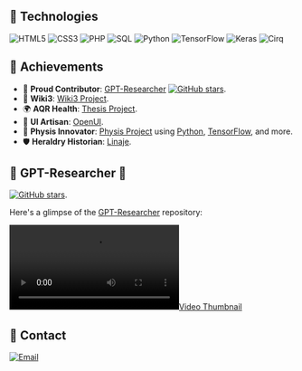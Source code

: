 ## 🔧 Technologies

![HTML5](https://img.shields.io/badge/HTML5-E34F26?style=for-the-badge&logo=html5&logoColor=white) ![CSS3](https://img.shields.io/badge/CSS3-1572B6?style=for-the-badge&logo=css3&logoColor=white) ![PHP](https://img.shields.io/badge/PHP-777BB4?style=for-the-badge&logo=php&logoColor=white) ![SQL](https://img.shields.io/badge/SQL-4479A1?style=for-the-badge&logo=mysql&logoColor=white) ![Python](https://img.shields.io/badge/Python-3776AB?style=for-the-badge&logo=python&logoColor=white) ![TensorFlow](https://img.shields.io/badge/TensorFlow-FF6F00?style=for-the-badge&logo=tensorflow&logoColor=white) ![Keras](https://img.shields.io/badge/Keras-D00000?style=for-the-badge&logo=keras&logoColor=white) ![Cirq](https://img.shields.io/badge/Cirq-14213D?style=for-the-badge&logo=quantum&logoColor=white)

## 🚀 Achievements

- 🤝 **Proud Contributor**: [GPT-Researcher](https://github.com/assafelovic/gpt-researcher) [![GitHub stars](https://img.shields.io/github/stars/assafelovic/gpt-researcher?style=social)](https://github.com/assafelovic/gpt-researcher/).
- 📖 **Wiki3**: [Wiki3 Project](https://github.com/kerberosai/wiki3).
- 🌍 **AQR Health**: [Thesis Project](https://github.com/kerberosai/aqr).
- 🎨 **UI Artisan**: [OpenUI](https://github.com/kerberosai/openui).
- 👗 **Physis Innovator**: [Physis Project](https://github.com/kerberosai/physis) using [Python](https://github.com/python), [TensorFlow](https://github.com/tensorflow/tensorflow), and more.
- 🛡️ **Heraldry Historian**: [Linaje](https://github.com/kerberosai/linaje).

## 📁 GPT-Researcher 💜  
[![GitHub stars](https://img.shields.io/github/stars/assafelovic/gpt-researcher?style=social)](https://github.com/assafelovic/gpt-researcher/).

Here's a glimpse of the [GPT-Researcher](https://github.com/assafelovic/gpt-researcher) repository:

[![Video Thumbnail](https://user-images.githubusercontent.com/13554167/252265342-a00c89a6-a295-4dd0-b58d-098a31c40fda.mp4)](https://user-images.githubusercontent.com/13554167/252265342-a00c89a6-a295-4dd0-b58d-098a31c40fda.mp4)


## 📧 Contact

[![Email](https://img.shields.io/badge/Email-kerberosai%40proton.me-blue?style=for-the-badge)](mailto:kerberosai@proton.me)
